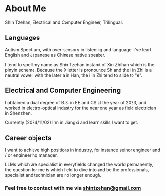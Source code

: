 # About Me

Shin Tzehan, Electrical and Computer Engineer, Trilingual.

## Languages

Autism Spectrum, with over-sensory in listening and language, I've leart English and Japanese as Chinese native speaker.

I tend to spell my name as Shin Tzehan instand of Xin Zhihan which is the pinyin scheme. Because the X letter is pronounce Sh and the i in Zhi is a neutral vowel, with the later a in Han, the i in Zhi tend to slide to "e".

## Electrical and Computer Engineering

I obtained a dual degree of B.S. in EE and CS at the year of 2023, and worked in electro-optical industry for the near one year as field electrician in Shenzhen.

Currently (2024/11/02) I'm in Jiangxi and learn skills I want to get.

## Career objects

I want to achieve high positions in industry, for instance seinor engineer and / or engineering manager.

LLMs which are specialist in everyfields changed the world permanently, the question for me is which field to dive into and be the professionals, specialist and technician are no longer enough.

### Feel free to contact with me via <shintzehan@gmail.com>

